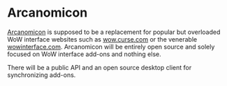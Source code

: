 Arcanomicon
===========

[Arcanomicon](https://wow.gamepedia.com/Arcanomicon) is supposed to be
a replacement for popular but overloaded WoW interface websites such as
[wow.curse.com](https://mods.curse.com/addons/wow) or the venerable
[wowinterface.com](http://www.wowinterface.com/addons.php). Arcanomicon
will be entirely open source and solely focused on WoW interface add-ons
and nothing else.

There will be a public API and an open source desktop client for
synchronizing add-ons.

